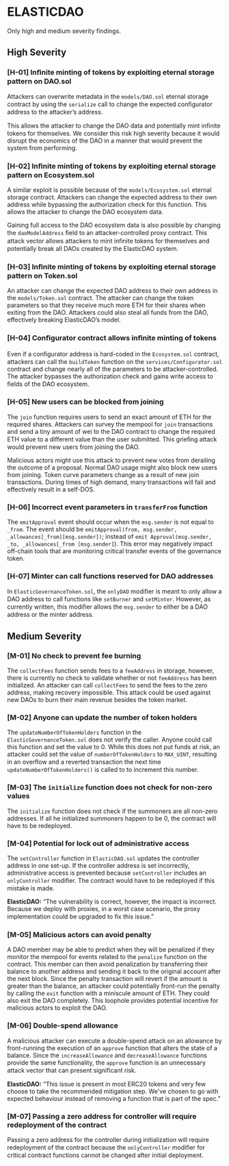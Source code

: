 # ELASTICDAO

Only high and medium severity findings.

## High Severity

### [H-01] Inﬁnite minting of tokens by exploiting eternal storage pattern on DAO.sol

Attackers can overwrite metadata in the `models/DAO.sol` eternal storage contract by using the `serialize` call to change the expected conﬁgurator address to the attacker’s address.

This allows the attacker to change the DAO data and potentially mint inﬁnite tokens for themselves. We consider this risk high severity because it would disrupt the economics of the DAO in a manner that would prevent the system from performing.

### [H-02] Inﬁnite minting of tokens by exploiting eternal storage pattern on Ecosystem.sol

A similar exploit is possible because of the `models/Ecosystem.sol` eternal storage contract. Attackers can change the expected address to their own address while bypassing the authorization check for this function. This allows the attacker to change the DAO ecosystem data.

Gaining full access to the DAO ecosystem data is also possible by changing the `daoModelAddress` ﬁeld to an attacker-controlled proxy contract. This attack vector allows
attackers to mint inﬁnite tokens for themselves and potentially break all DAOs created by the ElasticDAO system.

### [H-03] Inﬁnite minting of tokens by exploiting eternal storage pattern on Token.sol

An attacker can change the expected DAO address to their own address in the `models/Token.sol` contract. The attacker can change the token parameters so that they receive much more ETH for their shares when exiting from the DAO. Attackers could also steal all funds from the DAO, effectively breaking ElasticDAO’s model.

### [H-04] Conﬁgurator contract allows inﬁnite minting of tokens

Even if a conﬁgurator address is hard-coded in the `Ecosystem.sol` contract, attackers can call the `buildToken` function on the `services/Configurator.sol` contract and change nearly all of the parameters to be attacker-controlled. The attacker bypasses the authorization check and gains write access to ﬁelds of the DAO ecosystem.

### [H-05] New users can be blocked from joining

The `join` function requires users to send an exact amount of ETH for the required shares. Attackers can survey the mempool for `join` transactions and send a tiny amount of wei to the DAO contract to change the required ETH value to a different value than the user submitted. This grieﬁng attack would prevent new users from joining the DAO.

Malicious actors might use this attack to prevent new votes from derailing the outcome of a proposal. Normal DAO usage might also block new users from joining. Token curve parameters change as a result of new join transactions. During times of high demand, many transactions will fail and effectively result in a self-DOS.

### [H-06] Incorrect event parameters in `transferFrom` function

The `emitApproval` event should occur when the `msg.sender` is not equal to `_from`. The event should be `emitApproval(from, msg.sender, _allowances[_from][msg.sender])`; instead of `emit Approval(msg.sender, _to, _allowances[_from [msg.sender]`). This error may negatively impact off-chain tools that are monitoring critical transfer events of the governance token.

### [H-07] Minter can call functions reserved for DAO addresses

In `ElasticGovernanceToken.sol`, the `onlyDAO` modiﬁer is meant to only allow a DAO address to call functions like `setBurner` and `setMinter`. However, as currently written, this modiﬁer allows the `msg.sender` to either be a DAO address or the minter address.

## Medium Severity

### [M-01] No check to prevent fee burning

The `collectFees` function sends fees to a `feeAddress` in storage, however, there is currently no check to validate whether or not `feeAddress` has been initialized. An attacker can call `collectFees` to send the fees to the zero address, making recovery impossible. This attack could be used against new DAOs to burn their main revenue besides the token market.

### [M-02] Anyone can update the number of token holders

The `updateNumberOfTokenHolders` function in the `ElasticGovernanceToken.sol` does not verify the caller. Anyone could call this function and set the value to 0. While this does not put funds at risk, an attacker could set the value of `numberOfTokenHolders` to `MAX_UINT`,
resulting in an overﬂow and a reverted transaction the next time `updateNumberOfTokenHolders()` is called to to increment this number.

### [M-03] The `initialize` function does not check for non-zero values

The `initialize` function does not check if the summoners are all non-zero addresses. If all he initialized summoners happen to be 0, the contract will have to be redeployed.

### [M-04] Potential for lock out of administrative access

The `setController` function in `ElasticDAO.sol` updates the controller address in one set-up. If the controller address is set incorrectly, administrative access is prevented because `setController` includes an `onlyController` modiﬁer. The contract would have to be redeployed if this mistake is made.

**ElasticDAO:** “The vulnerability is correct, however, the impact is incorrect. Because we deploy with proxies, in a worst case scenario, the proxy implementation could be upgraded to ﬁx this issue.”

### [M-05] Malicious actors can avoid penalty

A DAO member may be able to predict when they will be penalized if they monitor the mempool for events related to the `penalize` function on the contract. This member can then avoid penalization by transferring their balance to another address and sending it back to the original account after the next block. Since the penalty transaction will revert if the amount is greater than the balance, an attacker could potentially front-run the penalty by calling the `exit` function with a miniscule amount of ETH. They could also exit the DAO completely. This loophole provides potential incentive for malicious actors to exploit the DAO.

### [M-06] Double-spend allowance

A malicious attacker can execute a double-spend attack on an allowance by front-running the execution of an `approve` function that alters the state of a balance. Since the `increaseAllowance` and `decreaseAllowance` functions provide the same functionality, the `approve` function is an unnecessary attack vector that can present signiﬁcant risk.

**ElasticDAO:** “This issue is present in most ERC20 tokens and very few choose to take the recommended mitigation step. We've chosen to go with expected behaviour instead of removing a function that is part of the spec.”

### [M-07] Passing a zero address for controller will require redeployment of the contract

Passing a zero address for the controller during initialization will require redeployment of the contract because the `onlyController` modiﬁer for critical contract functions cannot be changed after initial deployment.

